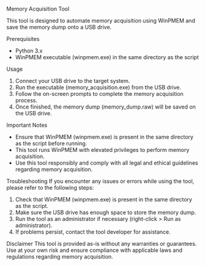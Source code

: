 Memory Acquisition Tool

This tool is designed to automate memory acquisition using WinPMEM and save the memory dump onto a USB drive.

Prerequisites
- Python 3.x
- WinPMEM executable (winpmem.exe) in the same directory as the script

Usage
1. Connect your USB drive to the target system.
2. Run the executable (memory_acquisition.exe) from the USB drive.
3. Follow the on-screen prompts to complete the memory acquisition process.
4. Once finished, the memory dump (memory_dump.raw) will be saved on the USB drive.

Important Notes
- Ensure that WinPMEM (winpmem.exe) is present in the same directory as the script before running.
- This tool runs WinPMEM with elevated privileges to perform memory acquisition.
- Use this tool responsibly and comply with all legal and ethical guidelines regarding memory acquisition.

Troubleshooting
If you encounter any issues or errors while using the tool, please refer to the following steps:
1. Check that WinPMEM (winpmem.exe) is present in the same directory as the script.
2. Make sure the USB drive has enough space to store the memory dump.
3. Run the tool as an administrator if necessary (right-click > Run as administrator).
4. If problems persist, contact the tool developer for assistance.

Disclaimer
This tool is provided as-is without any warranties or guarantees. Use at your own risk and ensure compliance with applicable laws and regulations regarding memory acquisition.
